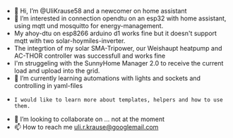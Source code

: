 - 👋 Hi, I’m @UliKrause58 and a newcomer on home assistant
- 👀 I’m interested in connection opendtu on an esp32 with home assistant, using mqtt und mosquitto for energy-management.
-    My ahoy-dtu on esp8266 arduino d1 works fine but it doesn't support mqtt with two solar-hoymiles-inverter.
-    The integrtion of my solar SMA-Tripower, our Weishaupt heatpump and AC-THOR controller was successfull and works fine
-    I'm struggeling with the SunnyHome Manager 2.0 to receive the current load and upload into the grid.
- 🌱 I’m currently learning automations with lights and sockets and controlling in yaml-files
-     I would like to learn more about templates, helpers and how to use them.
- 💞️ I’m looking to collaborate on ... not at the moment
- 📫 How to reach me uli.r.krause@googlemail.com


<!---
UliKrause58/UliKrause58 is a ✨ special ✨ repository because its `README.md` (this file) appears on your GitHub profile.
You can click the Preview link to take a look at your changes.
--->
